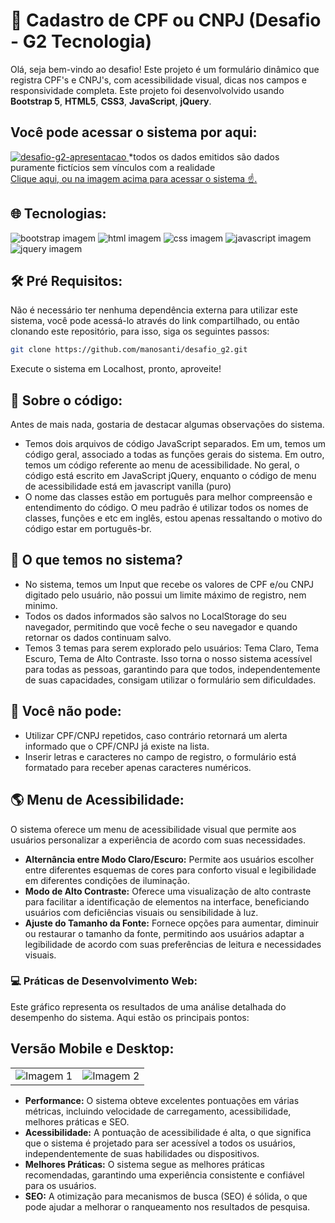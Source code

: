 # 🪪 Cadastro de CPF ou CNPJ (Desafio - G2 Tecnologia)

Olá, seja bem-vindo ao desafio! Este projeto é um formulário dinâmico que registra CPF's e CNPJ's, com acessibilidade visual, dicas nos campos e responsividade completa.
Este projeto foi desenvolvolvido usando <strong>Bootstrap 5</strong>, <strong>HTML5</strong>, <strong>CSS3</strong>, <strong>JavaScript</strong>, <strong>jQuery</strong>.

## Você pode acessar o sistema por aqui:

<a href="https://tesla-finance-bank.vercel.app">![desafio-g2-apresentacao](https://github.com/manosanti/desafio_g2/assets/100389856/728d9d0f-542e-4d6e-b32e-44ad451b95b4)
</a>
*todos os dados emitidos são dados puramente fictícios sem vínculos com a realidade <br>
<a href="https://desafio-g2.vercel.app/">Clique aqui, ou na imagem acima para acessar o sistema ☝️.</a>

## 🌐 Tecnologias:
<div class="d-flex">
 <img src="https://camo.githubusercontent.com/c6a8e6bb10bfad37e21a5f9aa8cc365819a02ef8997972e10a333ed9be5f47e0/68747470733a2f2f696d672e736869656c64732e696f2f62616467652f626f6f7473747261702d2532333835313146412e7376673f7374796c653d666f722d7468652d6261646765266c6f676f3d626f6f747374726170266c6f676f436f6c6f723d7768697465" alt="bootstrap imagem" />
 <img src="https://camo.githubusercontent.com/5e7e215d9ff3a7c2e96d09232c11b2205565c841d1129dd2185ebd967284121f/68747470733a2f2f696d672e736869656c64732e696f2f62616467652f68746d6c352d2532334533344632362e7376673f7374796c653d666f722d7468652d6261646765266c6f676f3d68746d6c35266c6f676f436f6c6f723d7768697465" alt="html imagem" />
 <img src="https://camo.githubusercontent.com/6531a4161596e3d9fdab3d0499a7b7ce5c5c8b568be219f3e9707af042e575d2/68747470733a2f2f696d672e736869656c64732e696f2f62616467652f637373332d2532333135373242362e7376673f7374796c653d666f722d7468652d6261646765266c6f676f3d63737333266c6f676f436f6c6f723d7768697465" alt="css imagem" />
 <img src="https://camo.githubusercontent.com/53ec2e58e03ba275d9b3a386abd96a243cf744a1a7121bdf8262fc8ae6ebc335/68747470733a2f2f696d672e736869656c64732e696f2f62616467652f6a6176617363726970742d2532333332333333302e7376673f7374796c653d666f722d7468652d6261646765266c6f676f3d6a617661736372697074266c6f676f436f6c6f723d253233463744463145" alt="javascript imagem" />
  <img src="https://camo.githubusercontent.com/a57a9d81e0d6ff9eb70a3ed5f41916038f384f1965688ddb4ccfeaf6da5c2eef/68747470733a2f2f696d672e736869656c64732e696f2f62616467652f6a71756572792d2532333037363941442e7376673f7374796c653d666f722d7468652d6261646765266c6f676f3d6a7175657279266c6f676f436f6c6f723d7768697465" alt="jquery imagem" />
</div>

## 🛠️ Pré Requisitos:

Não é necessário ter nenhuma dependência externa para utilizar este sistema, você pode acessá-lo através do link compartilhado, ou então clonando este repositório, para isso, siga os seguintes passos:

```bash
git clone https://github.com/manosanti/desafio_g2.git
```

Execute o sistema em Localhost, pronto, aproveite!

## 📝 Sobre o código:

Antes de mais nada, gostaria de destacar algumas observações do sistema.

<ul>
 <li>Temos dois arquivos de código JavaScript separados. Em um, temos um código geral, associado a todas as funções gerais do sistema. Em outro, temos um código referente ao menu de acessibilidade. No geral, o código está escrito em JavaScript jQuery, enquanto o código de menu de acessibilidade está em javascript vanilla (puro)</li>
 <li>O nome das classes estão em português para melhor compreensão e entendimento do código. O meu padrão é utilizar todos os nomes de classes, funções e etc em inglês, estou apenas ressaltando o motivo do código estar em português-br.</li>
</ul>

## 🔎 O que temos no sistema?

<ul>
 <li>No sistema, temos um Input que recebe os valores de CPF e/ou CNPJ digitado pelo usuário, não possui um limite máximo de registro, nem minimo.</li>
<li>Todos os dados informados são salvos no LocalStorage do seu navegador, permitindo que você feche o seu navegador e quando retornar os dados continuam salvo.</li>
<li>Temos 3 temas para serem explorado pelo usuários: Tema Claro, Tema Escuro, Tema de Alto Contraste. Isso torna o nosso sistema acessível para todas as pessoas, garantindo para que todos, independentemente de suas capacidades, consigam utilizar o formulário sem dificuldades.</li>
</ul>


## 🚫 Você não pode:

<ul>
 <li>Utilizar CPF/CNPJ repetidos, caso contrário retornará um alerta informado que o CPF/CNPJ já existe na lista.</li>
<li>Inserir letras e caracteres no campo de registro, o formulário está formatado para receber apenas caracteres numéricos.</li>
</ul>

## 🌎 Menu de Acessibilidade:
O sistema oferece um menu de acessibilidade visual que permite aos usuários personalizar a experiência de acordo com suas necessidades.

<ul>
 <li><strong>Alternância entre Modo Claro/Escuro:</strong> Permite aos usuários escolher entre diferentes esquemas de cores para conforto visual e legibilidade em diferentes condições de iluminação.</li>
<li><strong>Modo de Alto Contraste:</strong> Oferece uma visualização de alto contraste para facilitar a identificação de elementos na interface, beneficiando usuários com deficiências visuais ou sensibilidade à luz.</li>
<li><strong>Ajuste do Tamanho da Fonte:</strong> Fornece opções para aumentar, diminuir ou restaurar o tamanho da fonte, permitindo aos usuários adaptar a legibilidade de acordo com suas preferências de leitura e necessidades visuais.</li>
</ul>

### 💻 Práticas de Desenvolvimento Web:
Este gráfico representa os resultados de uma análise detalhada do desempenho do sistema. Aqui estão os principais pontos:

## Versão Mobile e Desktop:

<table>
  <tr>
    <td><img src="https://github.com/manosanti/desafio_g2/assets/100389856/5cf2f5da-9534-4002-8171-8d471b27be30" alt="Imagem 1"></td>
    <td><img src="https://github.com/manosanti/desafio_g2/assets/100389856/5cf2f5da-9534-4002-8171-8d471b27be30" alt="Imagem 2"></td>
  </tr>
</table>

<ul>
 <li><strong>Performance:</strong> O sistema obteve excelentes pontuações em várias métricas, incluindo velocidade de carregamento, acessibilidade, melhores práticas e SEO.</li>
 <li><strong>Acessibilidade:</strong> A pontuação de acessibilidade é alta, o que significa que o sistema é projetado para ser acessível a todos os usuários, independentemente de suas habilidades ou dispositivos.</li>
 <li><strong>Melhores Práticas:</strong> O sistema segue as melhores práticas recomendadas, garantindo uma experiência consistente e confiável para os usuários.</li>
 <li><strong>SEO:</strong> A otimização para mecanismos de busca (SEO) é sólida, o que pode ajudar a melhorar o ranqueamento nos resultados de pesquisa.</li>
</ul>

